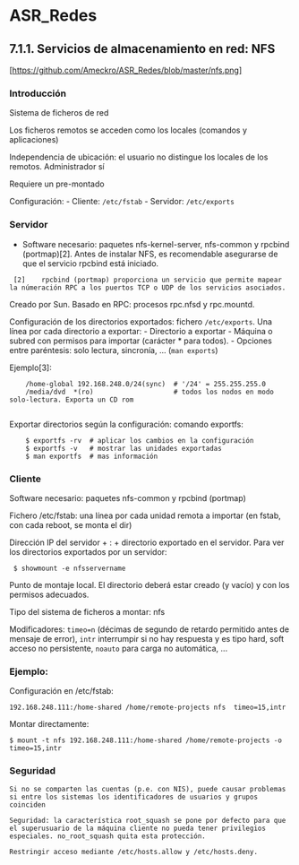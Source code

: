 # ASR_Redes

## 7.1.1. Servicios de almacenamiento en red: NFS
[https://github.com/Ameckro/ASR_Redes/blob/master/nfs.png]


### Introducción

   Sistema de ficheros de red
   
   Los ficheros remotos se acceden como los locales (comandos y aplicaciones)
   
   Independencia de ubicación: el usuario no distingue los locales de los remotos. Administrador sí
   
   Requiere un pre-montado
    
   Configuración:
        - Cliente: ```/etc/fstab```
        - Servidor: ```/etc/exports```

### Servidor

   - Software necesario: paquetes nfs-kernel-server, nfs-common y rpcbind (portmap)[2]. Antes de instalar NFS, es recomendable asegurarse de que el servicio rpcbind está iniciado.
  
  ``` [2]	 rpcbind (portmap) proporciona un servicio que permite mapear la númeración RPC a los puertos TCP o UDP de los servicios asociados.```

   Creado por Sun. Basado en RPC: procesos rpc.nfsd y rpc.mountd.

   Configuración de los directorios exportados: fichero ```/etc/exports```. Una línea por cada directorio a exportar:
        - Directorio a exportar
        -  Máquina o subred con permisos para importar (carácter * para todos).
        - Opciones entre paréntesis: solo lectura, sincronía, ... (```man exports```)

   Ejemplo[3]:
```
    /home-global 192.168.248.0/24(sync)  # '/24' = 255.255.255.0
    /media/dvd  *(ro)                    # todos los nodos en modo solo-lectura. Exporta un CD rom
```


``` [3]  Para poder compartir directorios (en el ejemplo /home-global y /media/dvd), éstos deberán ser accesibles en el sistema de ficheros local. Es decir, (1) crearlos en caso de que no existan previamente y (2) con permisos de acceso.
```
Exportar directorios según la configuración: comando exportfs:
```
    $ exportfs -rv  # aplicar los cambios en la configuración
    $ exportfs -v   # mostrar las unidades exportadas
    $ man exportfs  # mas información
```

### Cliente

   Software necesario: paquetes nfs-common y rpcbind (portmap)

   Fichero /etc/fstab: una línea por cada unidad remota a importar (en fstab, con cada reboot, se monta el dir) 
    
   Dirección IP del servidor + : + directorio exportado en el servidor. Para ver los directorios exportados por un servidor:

   ``` $ showmount -e nfsservername```

   Punto de montaje local. El directorio deberá estar creado (y vacío) y con los permisos adecuados.

   Tipo del sistema de ficheros a montar: nfs

   Modificadores: ```timeo=n``` (décimas de segundo de retardo permitido antes de mensaje de error), ```intr``` interrumpir     si no hay respuesta y es tipo hard, soft acceso no persistente, ```noauto``` para carga no automática, ...
        
        
### Ejemplo:

   Configuración en /etc/fstab:

   ```192.168.248.111:/home-shared /home/remote-projects nfs  timeo=15,intr```

   Montar directamente:

   ```$ mount -t nfs 192.168.248.111:/home-shared /home/remote-projects -o timeo=15,intr```

### Seguridad

    Si no se comparten las cuentas (p.e. con NIS), puede causar problemas si entre los sistemas los identificadores de usuarios y grupos coinciden
    
    Seguridad: la característica root_squash se pone por defecto para que el superusuario de la máquina cliente no pueda tener privilegios especiales. no_root_squash quita esta protección.
    
    Restringir acceso mediante /etc/hosts.allow y /etc/hosts.deny.


